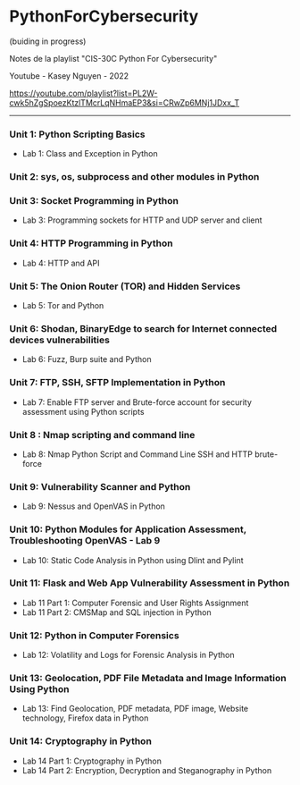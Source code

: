 # PythonForCybersecurity 

(buiding in progress)

Notes de la playlist "CIS-30C Python For Cybersecurity"

Youtube - Kasey Nguyen - 2022

https://youtube.com/playlist?list=PL2W-cwk5hZgSpoezKtzlTMcrLqNHmaEP3&si=CRwZp6MNj1JDxx_T

---

### Unit 1: Python Scripting Basics  
- Lab  1: Class and Exception in Python
  
### Unit 2: sys, os, subprocess and other modules in Python
    
### Unit 3: Socket Programming in Python  
- Lab  3: Programming sockets for HTTP and UDP server and client

### Unit 4: HTTP Programming in Python  
- Lab  4: HTTP and API

### Unit 5: The Onion Router (TOR) and Hidden Services  
- Lab  5: Tor and Python

### Unit 6: Shodan, BinaryEdge to search for Internet connected devices vulnerabilities  
- Lab  6: Fuzz, Burp suite and Python

### Unit 7: FTP, SSH, SFTP Implementation in Python  
- Lab  7: Enable FTP server and Brute-force account for security assessment using Python scripts

### Unit 8 : Nmap scripting and command line
- Lab  8: Nmap Python Script and Command Line SSH and HTTP brute-force

### Unit 9: Vulnerability Scanner and Python  
- Lab  9: Nessus and OpenVAS in Python

### Unit 10: Python Modules for Application Assessment, Troubleshooting OpenVAS - Lab 9  
- Lab  10: Static Code Analysis in Python using Dlint and Pylint

### Unit 11: Flask and Web App Vulnerability Assessment in Python
- Lab  11 Part 1: Computer Forensic and User Rights Assignment
- Lab  11 Part 2: CMSMap and SQL injection in Python

### Unit 12: Python in Computer Forensics  
- Lab  12: Volatility and Logs for Forensic Analysis in Python

### Unit 13: Geolocation, PDF File Metadata and Image Information Using Python  
- Lab  13: Find Geolocation, PDF metadata, PDF image, Website technology, Firefox data in Python

### Unit 14: Cryptography in Python  
- Lab  14 Part 1: Cryptography in Python  
- Lab  14 Part 2: Encryption, Decryption and Steganography in Python
